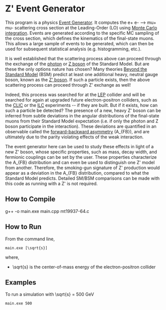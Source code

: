 # Z' Event Generator

This program is a physics [Event Generator](https://en.wikipedia.org/wiki/Event_generator).
It computes the e+ e- --> mu+ mu- scattering cross section at the Leading-Order (LO) using [Monte Carlo integration](https://en.wikipedia.org/wiki/Monte_Carlo_integration).
Events are generated according to the specific MC sampling of the cross section, which defines the kinematics of the final-state muons. 
This allows a large sample of events to be generated, which can then be used for subsequent statistical analysis (e.g. histogramming, etc.).

It is well established that the scattering process above can proceed through the exchange of the [photon](https://en.wikipedia.org/wiki/Photon) or [Z boson](https://en.wikipedia.org/wiki/W_and_Z_bosons) of the Standard Model. 
But are these the only options nature has chosen? Many theories [Beyond the Standard Model](https://en.wikipedia.org/wiki/Physics_beyond_the_Standard_Model) (BSM) predict at least one additional heavy, neutral gauge boson, known as the [Z' boson](https://en.wikipedia.org/wiki/W%E2%80%B2_and_Z%E2%80%B2_bosons).
If such a particle exists, then the above scattering process can proceed through Z' exchange as well!

Indeed, this process was searched for at the [LEP](https://en.wikipedia.org/wiki/Large_Electron%E2%80%93Positron_Collider) collider and will be searched for again at upgraded future electron-positron colliders, such as the [CLIC](https://en.wikipedia.org/wiki/Compact_Linear_Collider) or the [ILC](https://en.wikipedia.org/wiki/International_Linear_Collider) experiments -- if they are built.
But if it exists, how can such a particle be detected? The presence of a new, heavy Z' boson can be inferred from subtle deviations in the angular distributions of the final-state muons from their Standard Model expectation (i.e. if only the photon and Z boson participate in the interaction).
These deviations are quantified in an observable called the [forward-backward asymmetry](https://physics.stackexchange.com/questions/346306/physical-interpretation-of-forward-backward-asymmetry) (A_{FB}), and are ultimately due to the parity violating effects of the weak interaction.

The event generator here can be used to study these effects in light of a new Z' boson, whose specific properties, such as mass, decay width, and fermionic couplings can be set by the user.
These properties characterize the A_{FB} distribution and can even be used to distinguish one Z' model from another.
Therefore, the smoking-gun signature of Z' production would appear as a deviation in the A_{FB} distribution, compared to what the Standard Model predicts.
Detailed SM/BSM comparisons can be made with this code as running with a Z' is not required.

## How to Compile

g++ -o main.exe main.cpp  mt19937-64.c

## How to Run

From the command line, 
```
main.exe [\sqrt{s}]
```
where,
- \sqrt{s} is the center-of-mass energy of the electron-positron collider

## Examples

To run a simulation with \sqrt{s} = 500 GeV
```
main.exe 500
```
